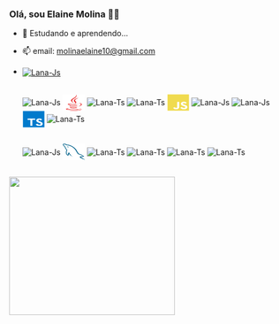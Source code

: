 ### Olá, sou Elaine Molina 👋🏻

- 🌱 Estudando e aprendendo...
- 📫 email: molinaelaine10@gmail.com 
- <a href="https://www.linkedin.com/in/molinaelaine10/" target="_blank"><img align="center" alt="Lana-Js" height="30" width="40" src="https://cdn.jsdelivr.net/gh/devicons/devicon/icons/linkedin/linkedin-original.svg" target="_blank"></a>

          

  <div style="display: inline_block"><br>
  <img align="center" alt="Lana-Js" height="30" width="40" src="https://cdn.jsdelivr.net/gh/devicons/devicon/icons/git/git-original.svg" />
  <img align="center" alt="Lana-Js" height="30" width="40" src="https://raw.githubusercontent.com/devicons/devicon/master/icons/java/java-plain.svg">
  <img align="center" alt="Lana-Ts" height="30" width="40" src="https://cdn.jsdelivr.net/gh/devicons/devicon/icons/spring/spring-original.svg" >
  <img align="center" alt="Lana-Ts" height="30" width="40" src="https://cdn.jsdelivr.net/gh/devicons/devicon/icons/angularjs/angularjs-original.svg" />   
  <img align="center" alt="Lana-Js" height="30" width="40" src="https://raw.githubusercontent.com/devicons/devicon/master/icons/javascript/javascript-plain.svg">
  <img align="center" alt="Lana-Js" height="30" width="40" src="https://cdn.jsdelivr.net/gh/devicons/devicon/icons/html5/html5-original.svg" />
  <img align="center" alt="Lana-Js" height="30" width="40" src="https://cdn.jsdelivr.net/gh/devicons/devicon/icons/css3/css3-original.svg" /> 
  <img align="center" alt="Lana-Ts" height="30" width="40" src="https://raw.githubusercontent.com/devicons/devicon/master/icons/typescript/typescript-plain.svg">
  <img align="center" alt="Lana-Ts" height="30" width="40"src="https://cdn.jsdelivr.net/gh/devicons/devicon/icons/bootstrap/bootstrap-original.svg" />                                                               
  </div>
  
  ##
   <div>
    <img align="center" alt="Lana-Js" height="30" width="40" src="https://cdn.jsdelivr.net/gh/devicons/devicon/icons/vscode/vscode-original.svg">
    <img align="center" alt="Lana-Ts" height="30" width="40" src="https://raw.githubusercontent.com/devicons/devicon/master/icons/mysql/mysql-original.svg">
    <img align="center" alt="Lana-Ts" height="30" width="40" src="https://cdn.jsdelivr.net/gh/devicons/devicon/icons/intellij/intellij-original.svg" />
    <img align="center" alt="Lana-Ts" height="30" width="40" src="https://cdn.jsdelivr.net/gh/devicons/devicon/icons/figma/figma-original.svg" />
    <img align="center" alt="Lana-Ts" height="30" width="40" src="https://cdn.jsdelivr.net/gh/devicons/devicon/icons/jira/jira-original.svg" />
      <img align="center" alt="Lana-Ts" height="30" width="40" src="https://cdn.jsdelivr.net/gh/devicons/devicon/icons/trello/trello-plain.svg" />
     
  </div>
  
  ##
 
<div>
<a href="https://github.com/ElaineMolina">
<img height="250" width="300" src="https://github-readme-stats.vercel.app/api/top-langs/?username=ElaineMolina&layout=compact&langs_count=7&theme=dracula&show_progress=true">
</div>

                                                                                                                                             

